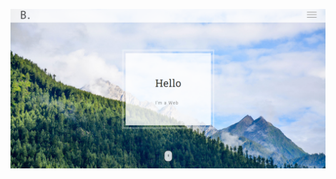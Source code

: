 [![img contact](https://github.com/franckdun/bodo/blob/main/images/readme.PNG)](https://franckdun.github.io/bodo/)

